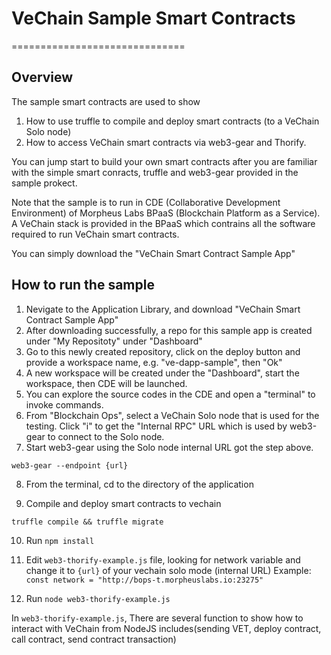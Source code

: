 # VeChain Sample Smart Contracts
==============================

## Overview

The sample smart contracts are used to show

1. How to use truffle to compile and deploy smart contracts (to a VeChain Solo node)
2. How to access VeChain smart contracts via web3-gear and Thorify.

You can jump start to build your own smart contracts after you are familiar with the simple smart conracts, truffle and web3-gear provided in the sample prokect.

Note that the sample is to run in CDE (Collaborative Development Environment) of Morpheus Labs BPaaS (Blockchain Platform as a Service). A VeChain stack is provided in the BPaaS which contrains all the software required to run VeChain smart contracts.

You can simply download the "VeChain Smart Contract Sample App" 

## How to run the sample

1. Nevigate to the Application Library, and download "VeChain Smart Contract Sample App" 
2. After downloading successfully, a repo for this sample app is created under "My Repositoty" under "Dashboard"
3. Go to this newly created repository, click on the deploy button and provide a workspace name, e.g. "ve-dapp-sample", then "Ok"
4. A new workspace will be created under the "Dashboard", start the workspace, then CDE will be launched.
5. You can explore the source codes in the CDE and open a "terminal" to invoke commands.
6. From "Blockchain Ops", select a VeChain Solo node that is used for the testing. Click "i" to get the "Internal RPC" URL which is used by web3-gear to connect to the Solo node.
7. Start web3-gear using the Solo node internal URL got the step above.

 `web3-gear --endpoint {url}` 

8. From the terminal, cd to the directory of the application

9. Compile and deploy smart contracts to vechain

 `truffle compile && truffle migrate`

10. Run `npm install`

11. Edit `web3-thorify-example.js` file, looking for network variable and change it to `{url}` of your vechain solo mode (internal URL)
Example: `const network = "http://bops-t.morpheuslabs.io:23275"`

12. Run `node web3-thorify-example.js`

In `web3-thorify-example.js`, There are several function to show how to interact with VeChain from NodeJS includes(sending VET, deploy contract, call contract, send contract transaction)
